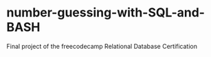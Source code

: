 # number-guessing-with-SQL-and-BASH
Final project of the freecodecamp Relational Database Certification
